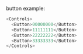button example:

```js
<Controls>
  <Button>00000000</Button>
  <Button>11111111</Button>
  <Button>22222222</Button>
  <Button>33333333</Button>
</Controls>
```
